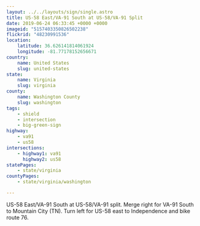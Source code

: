 ```yaml
---
layout: ../../layouts/sign/single.astro
title: US-58 East/VA-91 South at US-58/VA-91 Split
date: 2019-06-24 06:33:45 +0000 +0000
imageid: "5157403350826502238"
flickrid: "48230991536"
location:
    latitude: 36.626141814061924
    longitude: -81.77178152656671
country:
    name: United States
    slug: united-states
state:
    name: Virginia
    slug: virginia
county:
    name: Washington County
    slug: washington
tags:
    - shield
    - intersection
    - big-green-sign
highway:
    - va91
    - us58
intersections:
    - highway1: va91
      highway2: us58
statePages:
    - state/virginia
countyPages:
    - state/virginia/washington

---
```

US-58 East/VA-91 South at US-58/VA-91 split.  Merge right for VA-91 South to Mountain City (TN).  Turn left for US-58 east to Independence and bike route 76.
